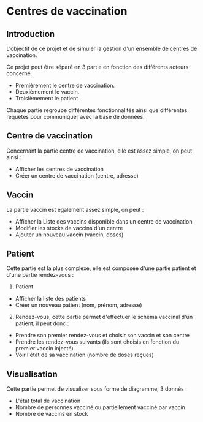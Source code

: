 # Centres de vaccination

## Introduction
L'objectif de ce projet et de simuler la gestion d'un ensemble de centres de vaccination. 

Ce projet peut être séparé en 3 partie en fonction des différents acteurs concerné.
- Premièrement le centre de vaccination. 
- Deuxièmement le vaccin.
- Troisièmement le patient.

Chaque partie regroupe différentes fonctionnalités ainsi que différentes requêtes pour communiquer avec la base de données.

## Centre de vaccination
Concernant la partie centre de vaccination, elle est assez simple, on peut ainsi :
- Afficher les centres de vaccination
- Créer un centre de vaccination (centre, adresse)

## Vaccin
La partie vaccin est également assez simple, on peut :
- Afficher la Liste des vaccins disponible dans un centre de vaccination
- Modifier les stocks de vaccins d'un centre
- Ajouter un nouveau vaccin (vaccin, doses)

## Patient
Cette partie est la plus complexe, elle est composée d'une partie patient et d'une partie rendez-vous :
1. Patient
- Afficher la liste des patients
- Créer un nouveau patient (nom, prénom, adresse)
2. Rendez-vous, cette partie permet d'effectuer le schéma vaccinal d'un patient, il peut donc :
- Prendre son premier rendez-vous et choisir son vaccin et son centre
- Prendre les rendez-vous suivants (ils sont choisis en fonction du premier vaccin injecté).
- Voir l'état de sa vaccination (nombre de doses reçues)

## Visualisation
Cette partie permet de visualiser sous forme de diagramme, 3 donnés :
- L'état total de vaccination
- Nombre de personnes vacciné ou partiellement vacciné par vaccin
- Nombre de vaccins en stock
